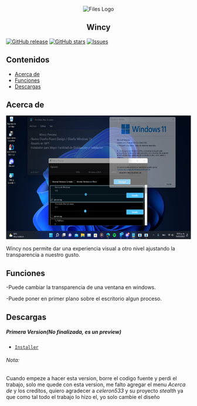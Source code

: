 <p align="center">
  <img alt="Files Logo" src="src/ico.ico" width="144" />
  <h2 align="center">Wincy</h2>
</p>


[![GitHub release](https://img.shields.io/github/release/alexanderrobles12/wincy/all.svg)](https://github.com/alexanderrobles12/wincy/releases)
[![GitHub stars](https://img.shields.io/github/stars/alexanderrobles12/wincy.svg)](https://github.com/alexanderrobles12/wincy/stargazers)
[![Issues](https://img.shields.io/github/issues/alexanderrobles12/wincy.svg)](https://github.com/alexanderrobles12/wincy/issues)

## Contenidos
- [Acerca de](#acerca-de)
- [Funciones](#funciones)
- [Descargas](#descargas)


## Acerca de
<img src="/src/IMAGEN%201.png" width="600" height="338"/>

Wincy nos permite dar una experiencia visual a otro nivel ajustando la transparencia a nuestro gusto.
## Funciones
-Puede cambiar la transparencia de una ventana en windows.

-Puede poner en primer plano sobre el escritorio algun proceso.
## Descargas

##### Primera Version(No finalizada, es un preview)
- [`Installer`][Windows_Download] 

[Windows_Download]: https://github.com/Alexanderrobles12/Wincy/releases/download/Wincy/Wincy.Installer.msi
###### Nota:
Cuando empeze a hacer esta version, borre el codigo fuente y perdi el trabajo, solo me quede con esta version, me falto agregar el menu *Acerca de* y los creditos, quiero agradecer a *celeron533* y su proyecto *stealth* ya que como tal todo el trabajo lo hizo el, yo solo cambie el diseño
